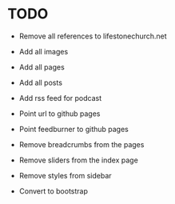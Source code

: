 
# TODO

* Remove all references to lifestonechurch.net
* Add all images
* Add all pages
* Add all posts
* Add rss feed for podcast

* Point url to github pages
* Point feedburner to github pages

* Remove breadcrumbs from the pages
* Remove sliders from the index page
* Remove styles from sidebar
* Convert to bootstrap
